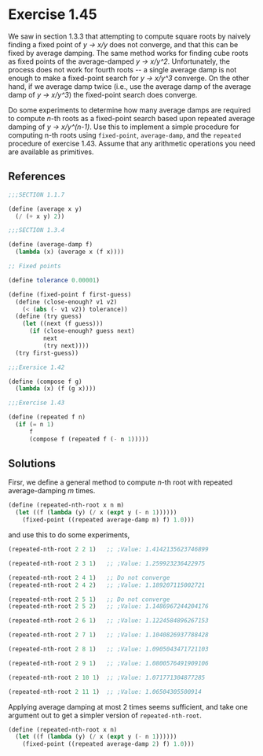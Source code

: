 Exercise 1.45
=============
We saw in section 1.3.3 that attempting to compute square roots by naively finding a fixed point of *y -> x/y* does not converge, and that this can be fixed by average damping. The same method works for finding cube roots as fixed points of the average-damped *y -> x/y^2*. Unfortunately, the process does not work for fourth roots -- a single average damp is not enough to make a fixed-point search for *y -> x/y^3* converge. On the other hand, if we average damp twice (i.e., use the average damp of the average damp of *y -> x/y^3*) the fixed-point search does converge. 

Do some experiments to determine how many average damps are required to compute *n*-th roots as a fixed-point search based upon repeated average damping of *y -> x/y^(n-1)*. Use this to implement a simple procedure for computing n-th roots using `fixed-point`, `average-damp`, and the `repeated` procedure of exercise 1.43. Assume that any arithmetic operations you need are available as primitives.


References
----------
```scheme
;;;SECTION 1.1.7

(define (average x y)
  (/ (+ x y) 2))

;;;SECTION 1.3.4

(define (average-damp f)
  (lambda (x) (average x (f x))))

;; Fixed points

(define tolerance 0.00001)

(define (fixed-point f first-guess)
  (define (close-enough? v1 v2)
    (< (abs (- v1 v2)) tolerance))
  (define (try guess)
    (let ((next (f guess)))
      (if (close-enough? guess next)
          next
          (try next))))
  (try first-guess))

;;;Exersice 1.42

(define (compose f g)
  (lambda (x) (f (g x))))

;;;Exercise 1.43

(define (repeated f n)
  (if (= n 1)
      f
      (compose f (repeated f (- n 1)))))
```


Solutions
---------
Firsr, we define a general method to compute *n*-th root with repeated average-damping *m* times.

```scheme
(define (repeated-nth-root x n m)
  (let ((f (lambda (y) (/ x (expt y (- n 1))))))
    (fixed-point ((repeated average-damp m) f) 1.0)))
```

and use this to do some experiments,

```scheme
(repeated-nth-root 2 2 1)   ;; ;Value: 1.4142135623746899

(repeated-nth-root 2 3 1)   ;; ;Value: 1.259923236422975

(repeated-nth-root 2 4 1)   ;; Do not converge
(repeated-nth-root 2 4 2)   ;; ;Value: 1.189207115002721

(repeated-nth-root 2 5 1)   ;; Do not converge
(repeated-nth-root 2 5 2)   ;; ;Value: 1.1486967244204176

(repeated-nth-root 2 6 1)   ;; ;Value: 1.1224584896267153

(repeated-nth-root 2 7 1)   ;; ;Value: 1.1040826937788428

(repeated-nth-root 2 8 1)   ;; ;Value: 1.0905043471721103

(repeated-nth-root 2 9 1)   ;; ;Value: 1.0800576491909106

(repeated-nth-root 2 10 1)  ;; ;Value: 1.071771304877285

(repeated-nth-root 2 11 1)  ;; ;Value: 1.06504305500914
```

Applying average damping at most 2 times seems sufficient, and take one argument out to get
a simpler version of `repeated-nth-root`.

```scheme
(define (repeated-nth-root x n)
  (let ((f (lambda (y) (/ x (expt y (- n 1))))))
    (fixed-point ((repeated average-damp 2) f) 1.0)))
```
